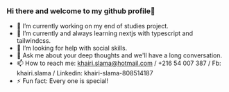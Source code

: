 ### Hi there and welcome to my github profile👋


- 🔭 I’m currently working on my end of studies project.
- 🌱 I’m currently and always learning nextjs with typescript and tailwindcss.
- 🤔 I’m looking for help with social skills.
- 💬 Ask me about your deep thoughts and we'll have a long conversation.
- 📫 How to reach me: khairi.slama@hotmail.com / +216 54 007 387 / Fb: khairi.slama / Linkedin: khairi-slama-808514187
- ⚡ Fun fact: Every one is special!

